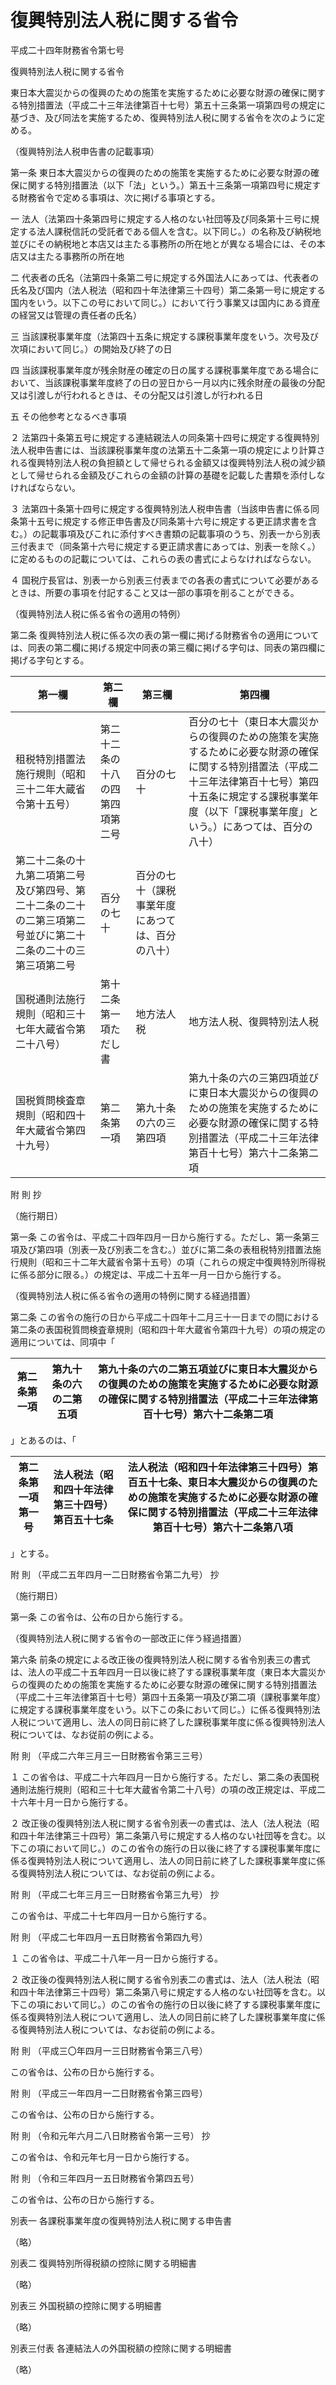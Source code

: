 # 復興特別法人税に関する省令

平成二十四年財務省令第七号

復興特別法人税に関する省令

東日本大震災からの復興のための施策を実施するために必要な財源の確保に関する特別措置法（平成二十三年法律第百十七号）第五十三条第一項第四号の規定に基づき、及び同法を実施するため、復興特別法人税に関する省令を次のように定める。

（復興特別法人税申告書の記載事項）

第一条 東日本大震災からの復興のための施策を実施するために必要な財源の確保に関する特別措置法（以下「法」という。）第五十三条第一項第四号に規定する財務省令で定める事項は、次に掲げる事項とする。

一 法人（法第四十条第四号に規定する人格のない社団等及び同条第十三号に規定する法人課税信託の受託者である個人を含む。以下同じ。）の名称及び納税地並びにその納税地と本店又は主たる事務所の所在地とが異なる場合には、その本店又は主たる事務所の所在地

二 代表者の氏名（法第四十条第二号に規定する外国法人にあっては、代表者の氏名及び国内（法人税法（昭和四十年法律第三十四号）第二条第一号に規定する国内をいう。以下この号において同じ。）において行う事業又は国内にある資産の経営又は管理の責任者の氏名）

三 当該課税事業年度（法第四十五条に規定する課税事業年度をいう。次号及び次項において同じ。）の開始及び終了の日

四 当該課税事業年度が残余財産の確定の日の属する課税事業年度である場合において、当該課税事業年度終了の日の翌日から一月以内に残余財産の最後の分配又は引渡しが行われるときは、その分配又は引渡しが行われる日

五 その他参考となるべき事項

２ 法第四十条第五号に規定する連結親法人の同条第十四号に規定する復興特別法人税申告書には、当該課税事業年度の法第五十二条第一項の規定により計算される復興特別法人税の負担額として帰せられる金額又は復興特別法人税の減少額として帰せられる金額及びこれらの金額の計算の基礎を記載した書類を添付しなければならない。

３ 法第四十条第十四号に規定する復興特別法人税申告書（当該申告書に係る同条第十五号に規定する修正申告書及び同条第十六号に規定する更正請求書を含む。）の記載事項及びこれに添付すべき書類の記載事項のうち、別表一から別表三付表まで（同条第十六号に規定する更正請求書にあっては、別表一を除く。）に定めるものの記載については、これらの表の書式によらなければならない。

４ 国税庁長官は、別表一から別表三付表までの各表の書式について必要があるときは、所要の事項を付記すること又は一部の事項を削ることができる。

（復興特別法人税に係る省令の適用の特例）

第二条 復興特別法人税に係る次の表の第一欄に掲げる財務省令の適用については、同表の第二欄に掲げる規定中同表の第三欄に掲げる字句は、同表の第四欄に掲げる字句とする。

第一欄 | 第二欄 | 第三欄 | 第四欄  
---|---|---|---  
租税特別措置法施行規則（昭和三十二年大蔵省令第十五号） | 第二十二条の十八の四第四項第二号 | 百分の七十 | 百分の七十（東日本大震災からの復興のための施策を実施するために必要な財源の確保に関する特別措置法（平成二十三年法律第百十七号）第四十五条に規定する課税事業年度（以下「課税事業年度」という。）にあつては、百分の八十）  
第二十二条の十九第二項第二号及び第四号、第二十二条の二十の二第三項第二号並びに第二十二条の二十の三第三項第二号 | 百分の七十 | 百分の七十（課税事業年度にあつては、百分の八十）  
国税通則法施行規則（昭和三十七年大蔵省令第二十八号） | 第十二条第一項ただし書 | 地方法人税 | 地方法人税、復興特別法人税  
国税質問検査章規則（昭和四十年大蔵省令第四十九号） | 第二条第一項 | 第九十条の六の三第四項 | 第九十条の六の三第四項並びに東日本大震災からの復興のための施策を実施するために必要な財源の確保に関する特別措置法（平成二十三年法律第百十七号）第六十二条第二項  
  
附 則 抄

（施行期日）

第一条 この省令は、平成二十四年四月一日から施行する。ただし、第一条第三項及び第四項（別表一及び別表二を含む。）並びに第二条の表租税特別措置法施行規則（昭和三十二年大蔵省令第十五号）の項（これらの規定中復興特別所得税に係る部分に限る。）の規定は、平成二十五年一月一日から施行する。

（復興特別法人税に係る省令の適用の特例に関する経過措置）

第二条 この省令の施行の日から平成二十四年十二月三十一日までの間における第二条の表国税質問検査章規則（昭和四十年大蔵省令第四十九号）の項の規定の適用については、同項中「

第二条第一項 | 第九十条の六の二第五項 | 第九十条の六の二第五項並びに東日本大震災からの復興のための施策を実施するために必要な財源の確保に関する特別措置法（平成二十三年法律第百十七号）第六十二条第二項  
---|---|---  
  
」とあるのは、「 

第二条第一項第一号 | 法人税法（昭和四十年法律第三十四号）第百五十七条 | 法人税法（昭和四十年法律第三十四号）第百五十七条、東日本大震災からの復興のための施策を実施するために必要な財源の確保に関する特別措置法（平成二十三年法律第百十七号）第六十二条第八項  
---|---|---  
  
」とする。

附 則 （平成二五年四月一二日財務省令第二九号） 抄

（施行期日）

第一条 この省令は、公布の日から施行する。

（復興特別法人税に関する省令の一部改正に伴う経過措置）

第六条 前条の規定による改正後の復興特別法人税に関する省令別表三の書式は、法人の平成二十五年四月一日以後に終了する課税事業年度（東日本大震災からの復興のための施策を実施するために必要な財源の確保に関する特別措置法（平成二十三年法律第百十七号）第四十五条第一項及び第二項（課税事業年度）に規定する課税事業年度をいう。以下この条において同じ。）に係る復興特別法人税について適用し、法人の同日前に終了した課税事業年度に係る復興特別法人税については、なお従前の例による。

附 則 （平成二六年三月三一日財務省令第三三号）

１ この省令は、平成二十六年四月一日から施行する。ただし、第二条の表国税通則法施行規則（昭和三十七年大蔵省令第二十八号）の項の改正規定は、平成二十六年十月一日から施行する。

２ 改正後の復興特別法人税に関する省令別表一の書式は、法人（法人税法（昭和四十年法律第三十四号）第二条第八号に規定する人格のない社団等を含む。以下この項において同じ。）のこの省令の施行の日以後に終了する課税事業年度に係る復興特別法人税について適用し、法人の同日前に終了した課税事業年度に係る復興特別法人税については、なお従前の例による。

附 則 （平成二七年三月三一日財務省令第三九号） 抄

この省令は、平成二十七年四月一日から施行する。

附 則 （平成二七年四月一五日財務省令第四九号）

１ この省令は、平成二十八年一月一日から施行する。

２ 改正後の復興特別法人税に関する省令別表二の書式は、法人（法人税法（昭和四十年法律第三十四号）第二条第八号に規定する人格のない社団等を含む。以下この項において同じ。）のこの省令の施行の日以後に終了する課税事業年度に係る復興特別法人税について適用し、法人の同日前に終了した課税事業年度に係る復興特別法人税については、なお従前の例による。

附 則 （平成三〇年四月一三日財務省令第三八号）

この省令は、公布の日から施行する。

附 則 （平成三一年四月一二日財務省令第三四号）

この省令は、公布の日から施行する。

附 則 （令和元年六月二八日財務省令第一三号） 抄

この省令は、令和元年七月一日から施行する。

附 則 （令和三年四月一五日財務省令第四五号）

この省令は、公布の日から施行する。

別表一 各課税事業年度の復興特別法人税に関する申告書

（略）

別表二 復興特別所得税額の控除に関する明細書

（略）

別表三 外国税額の控除に関する明細書

（略）

別表三付表 各連結法人の外国税額の控除に関する明細書

（略）
